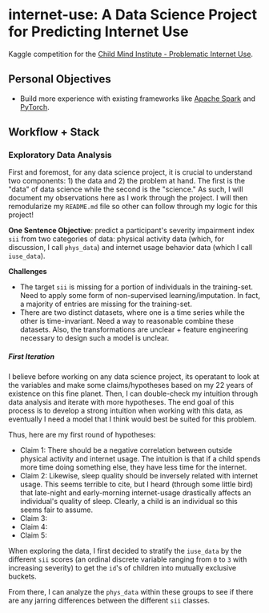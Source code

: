 # internet-use: A Data Science Project for Predicting Internet Use

Kaggle competition for the [Child Mind Institute - Problematic Internet Use](https://www.kaggle.com/competitions/child-mind-institute-problematic-internet-use/overviewhttps://www.kaggle.com/competitions/child-mind-institute-problematic-internet-use/overview).

## Personal Objectives
- Build more experience with existing frameworks like [Apache Spark](https://spark.apache.org/) and [PyTorch](https://pytorch.org/).

## Workflow + Stack

### Exploratory Data Analysis

First and foremost, for any data science project, it is crucial to understand two components: 1) the data and 2) the problem at hand. 
The first is the "data" of data science while the second is the "science."
As such, I will document my observations here as I work through the project.
I will then remodularize my `README.md` file so other can follow through my logic for this project!

**One Sentence Objective**: predict a participant's severity impairment index `sii` from two categories of data: physical activity data (which, for discussion, I call `phys_data`) and internet usage behavior data (which I call `iuse_data`). 

**Challenges**
- The target `sii` is missing for a portion of individuals in the training-set. Need to apply some form of non-supervised learning/imputation. In fact, a majority of entries are missing for the training-set. 
- There are two distinct datasets, where one is a time series while the other is time-invariant. Need a way to reasonable combine these datasets. Also, the transformations are unclear + feature engineering necessary to design such a model is unclear. 

##### First Iteration

I believe before working on any data science project, its operatant to look at the variables and make some claims/hypotheses based on my 22 years of existence on this fine planet. Then, I can double-check my intuition through data analysis and iterate with more hypotheses. The end goal of this process is to develop a strong intuition when working with this data, as eventually I need a model that I think would best be suited for this problem. 

Thus, here are my first round of hypotheses:
- Claim 1: There should be a negative correlation between outside physical activity and internet usage. 
The intuition is that if a child spends more time doing something else, they have less time for the internet. 
- Claim 2: Likewise, sleep quality should be inversely related with internet usage. This seems terrible to cite, but I heard (through some little bird) that late-night and early-morning internet-usage drastically affects an individual's quality of sleep. 
Clearly, a child is an individual so this seems fair to assume. 
- Claim 3: 
- Claim 4: 
- Claim 5: 

When exploring the data, I first decided to stratify the `iuse_data` by the different `sii` scores (an ordinal discrete variable ranging from `0` to `3` with increasing severity) to get the `id`'s of children into mutually exclusive buckets. 

From there, I can analyze the `phys_data` within these groups to see if there are any jarring differences between the different `sii` classes. 


